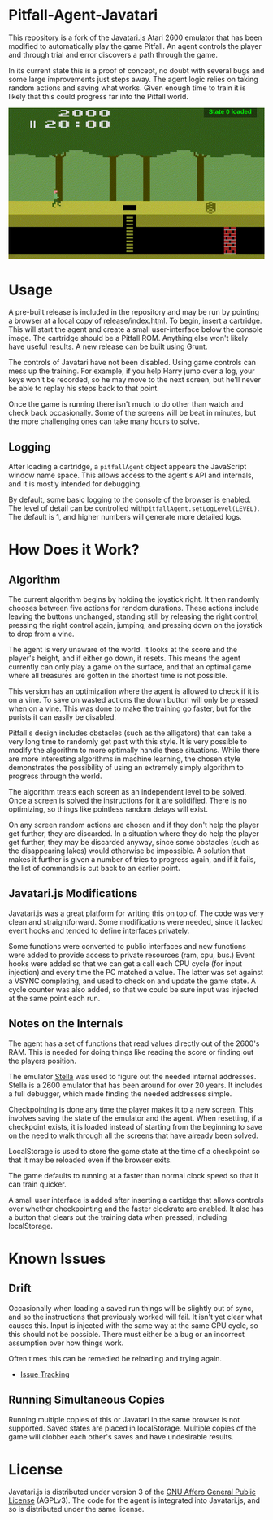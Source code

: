 # Pitfall-Agent-Javatari

This repository is a fork of the [Javatari.js](http://javatari.org/) Atari 2600 emulator that has been modified to automatically play the game Pitfall.  An agent controls the player and through trial and error discovers a path through the game.

In its current state this is a proof of concept, no doubt with several bugs and some large improvements just steps away.  The agent logic relies on taking random actions and saving what works.  Given enough time to train it is likely that this could progress far into the Pitfall world.

![ScreenShot](pitfall-demo.gif)


# Usage

A pre-built release is included in the repository and may be run by pointing a browser at a local copy of [release/index.html](release/index.html).  To begin, insert a cartridge.  This will start the agent and create a small user-interface below the console image.  The cartridge should be a Pitfall ROM.  Anything else won't likely have useful results.  A new release can be built using Grunt.

The controls of Javatari have not been disabled.  Using game controls can mess up the training.  For example, if you help Harry jump over a log, your keys won't be recorded, so he may move to the next screen, but he'll never be able to replay his steps back to that point.

Once the game is running there isn't much to do other than watch and check back occasionally.  Some of the screens will be beat in minutes, but the more challenging ones can take many hours to solve.


## Logging

After loading a cartridge, a `pitfallAgent` object appears the JavaScript window name space.  This allows access to the agent's API and internals, and it is mostly intended for debugging.

By default, some basic logging to the console of the browser is enabled.  The level of detail can be controlled with`pitfallAgent.setLogLevel(LEVEL)`.  The default is 1, and higher numbers will generate more detailed logs.


# How Does it Work?

## Algorithm

The current algorithm begins by holding the joystick right.  It then randomly chooses between five actions for random durations.  These actions include leaving the buttons unchanged, standing still by releasing the right control, pressing the right control again, jumping, and pressing down on the joystick to drop from a vine.

The agent is very unaware of the world.  It looks at the score and the player's height, and if either go down, it resets.  This means the agent currently can only play a game on the surface, and that an optimal game where all treasures are gotten in the shortest time is not possible.

This version has an optimization where the agent is allowed to check if it is on a vine.  To save on wasted actions the down button will only be pressed when on a vine.  This was done to make the training go faster, but for the purists it can easily be disabled.

Pitfall's design includes obstacles (such as the alligators) that can take a very long time to randomly get past with this style.  It is very possible to modify the algorithm to more optimally handle these situations.  While there are more interesting algorithms in machine learning, the chosen style demonstrates the possibility of using an extremely simply algorithm to progress through the world.

The algorithm treats each screen as an independent level to be solved.  Once a screen is solved the instructions for it are solidified.  There is no optimizing, so things like pointless random delays will exist.

On any screen random actions are chosen and if they don't help the player get further, they are discarded.  In a situation where they do help the player get further, they may be discarded anyway, since some obstacles (such as the disappearing lakes) would otherwise be impossible.  A solution that makes it further is given a number of tries to progress again, and if it fails, the list of commands is cut back to an earlier point.


## Javatari.js Modifications

Javatari.js was a great platform for writing this on top of. The code was very clean and straightforward.  Some modifications were needed, since it lacked event hooks and tended to define interfaces privately.

Some functions were converted to public interfaces and new functions were added to provide access to private resources (ram, cpu, bus.) Event hooks were added so that we can get a call each CPU cycle (for input injection) and every time the PC matched a value.  The latter was set against a VSYNC completing, and used to check on and update the game state.  A cycle counter was also added, so that we could be sure input was injected at the same point each run.


## Notes on the Internals

The agent has a set of functions that read values directly out of the 2600's RAM. This is needed for doing things like reading the score or finding out the players position.

The emulator [Stella](http://stella.sourceforge.net/) was used to figure out the needed internal addresses.  Stella is a 2600 emulator that has been around for over 20 years.  It includes a full debugger, which made finding the needed addresses simple.

Checkpointing is done any time the player makes it to a new screen.  This involves saving the state of the emulator and the agent.  When resetting, if a checkpoint exists, it is loaded instead of starting from the beginning to save on the need to walk through all the screens that have already been solved.

LocalStorage is used to store the game state at the time of a checkpoint so that it may be reloaded even if the browser exits.

The game defaults to running at a faster than normal clock speed so that it can train quicker.

A small user interface is added after inserting a cartidge that allows controls over whether checkpointing and the faster clockrate are enabled.  It also has a button that clears out the training data when pressed, including localStorage.


# Known Issues

## Drift

Occasionally when loading a saved run things will be slightly out of sync, and so the instructions that previously worked will fail.  It isn't yet clear what causes this.   Input is injected with the same way at the same CPU cycle, so this should not be possible.  There must either be a bug or an incorrect assumption over how things work.

Often times this can be remedied be reloading and trying again.

* [Issue Tracking](https://github.com/DougHaber/pitfall-agent-javatari/issues/1)


## Running Simultaneous Copies

Running multiple copies of this or Javatari in the same browser is not supported.  Saved states are placed in localStorage.  Multiple copies of the game will clobber each other's saves and have undesirable results.


# License

Javatari.js is distributed under version 3 of the [GNU Affero General Public License](https://www.gnu.org/licenses/agpl-3.0.en.html) (AGPLv3).  The code for the agent is integrated into Javatari.js, and so is distributed under the same license.
